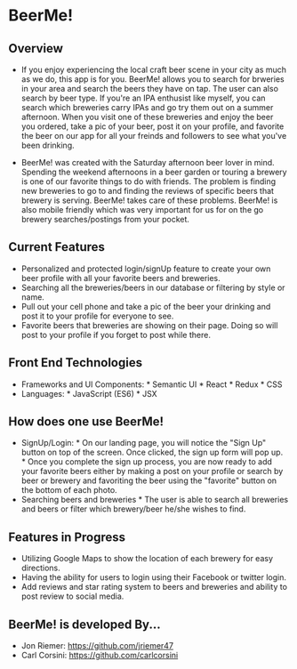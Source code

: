 # BeerMe!

## Overview
* If you enjoy experiencing the local craft beer scene in your city as much as we do, this app is for you. BeerMe! allows you to search for brweries in your area and search the beers they have on tap. The user can also search by beer type. If you're an IPA enthusist like myself, you can search which breweries carry IPAs and go try them out on a summer afternoon. When you visit one of these breweries and enjoy the beer you ordered, take a pic of your beer, post it on your profile, and favorite the beer on our app for all your freinds and followers to see what you've been drinking. 

* BeerMe! was created with the Saturday afternoon beer lover in mind. Spending the weekend afternoons in a beer garden or touring a brewery is one of our favorite things to do with friends. The problem is finding new breweries to go to and finding the reviews of specific beers that brewery is serving. BeerMe! takes care of these problems. BeerMe! is also mobile friendly which was very important for us for on the go brewery searches/postings from your pocket. 

## Current Features
* Personalized and protected login/signUp feature to create your own beer profile with all your favorite beers and breweries.
* Searching all the breweries/beers in our database or filtering by style or name.
* Pull out your cell phone and take a pic of the beer your drinking and post it to your profile for everyone to see. 
* Favorite beers that breweries are showing on their page. Doing so will post to your profile if you forget to post while there.

## Front End Technologies
* Frameworks and UI Components:
      * Semantic UI
      * React
      * Redux
      * CSS
* Languages:
      * JavaScript (ES6)
      * JSX
      
## How does one use BeerMe!
* SignUp/Login:
      * On our landing page, you will notice the "Sign Up" button on top of the screen. Once clicked, the sign up form will           pop up. 
      * Once you complete the sign up process, you are now ready to add your favorite beers either by making a post on your           profile or search by beer or brewery and favoriting the beer using the "favorite" button on the bottom of each photo.
* Searching beers and breweries
      * The user is able to search all breweries and beers or filter which brewery/beer he/she wishes to find.

## Features in Progress
* Utilizing Google Maps to show the location of each brewery for easy directions.
* Having the ability for users to login using their Facebook or twitter login.
* Add reviews and star rating system to beers and breweries and ability to post review to social media.

## BeerMe! is developed By...
* Jon Riemer: https://github.com/jriemer47
* Carl Corsini: https://github.com/carlcorsini
      
